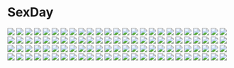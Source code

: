 # SexDay
![](https://konachan.com/image/eb498356511ef583bc1802644b163520/Konachan.com%20-%2018613%20perfect_blue.jpg)
![](https://konachan.com/image/8211ecd67d2c3f9403d550b90ec7e172/Konachan.com%20-%20126600%20fujiwara_no_mokou%20hong_%28white_spider%29%20mystia_lorelei%20scarf%20touhou%20wings%20winter.jpg)
![](https://konachan.com/jpeg/2fa253fc1929635578d4a0f575e6194b/Konachan.com%20-%20261907%20animal_ears%20anthropomorphism%20breasts%20bunny_ears%20bunnygirl%20dd_%28ijigendd%29%20glasses%20long_hair%20ooyodo_%28kancolle%29%20school_swimsuit%20swimsuit%20thighhighs.jpg)
![](https://konachan.com/image/4a5dcdc6b703c2afe483c21a7a345b4f/Konachan.com%20-%2064044%20brown_hair%20forest%20japanese_clothes%20kaito%20male%20meiko%20miko%20petals%20short_hair%20tree%20vocaloid.jpg)
![](https://konachan.com/jpeg/dfff8e14b98b1a8dc4a1dfbf08565451/Konachan.com%20-%20158644%20aym%20building%20car%20food%20nobody%20original%20pixiv_fantasia%20watermark.jpg)
![](https://konachan.com/jpeg/b57dc81e6cf6520b484e1f81ea5fd69d/Konachan.com%20-%20297187%20cropped%20dress%20gray_eyes%20gray_hair%20headdress%20long_hair%20sketch%20swd3e2%20tagme_%28character%29.jpg)
![](https://konachan.com/jpeg/058cc75a0608b96914226c5dba3352b9/Konachan.com%20-%20219924%20aliasing%20anthropomorphism%20eyepatch%20hat%20kantai_collection%20kiso_%28kancolle%29%20yuihira_asu.jpg)
![](https://konachan.com/jpeg/5b7b07265af38b60424fc5f42486977e/Konachan.com%20-%20259823%202girls%20aqua_eyes%20blush%20breasts%20brown_hair%20grass%20green_eyes%20inuyama_aoi%20kazenokaze%20long_hair%20nude%20onsen%20pink_hair%20ponytail%20water%20yuru_camp.jpg)
![](https://konachan.com/image/412b43c5b87035f26dbd9af581f54154/Konachan.com%20-%208432%20thighhighs.jpg)
![](https://konachan.com/jpeg/93a29870e784416b4f212f9bcd38d3cf/Konachan.com%20-%20249280%20hatsune_miku%20hinata_%28uzukitten%29%20magical_mirai_%28vocaloid%29%20vocaloid.jpg)
![](https://konachan.com/image/9378095d4ee5b36bc7ac9d993201c30e/Konachan.com%20-%2095274%20animal%20cat%20dress%20gloves%20kaname_madoka%20kneehighs%20mahou_shoujo_madoka_magica%20pink_eyes%20pink_hair%20ribbons%20short_hair%20twintails.jpg)
![](https://konachan.com/image/e9e62dab95315467bef591486262f2d2/Konachan.com%20-%20124151%20christmas%20gloves%20hat%20long_hair%20original%20panties%20pointed_ears%20purple_eyes%20stars%20tawara_hiryuu%20thighhighs%20underboob%20underwear.jpg)
![](https://konachan.com/image/3c899b39f28f11d2923408710d06b578/Konachan.com%20-%20156398%20ayase_eri%20jpeg_artifacts%20love_live%21_school_idol_project%20toujou_nozomi%20yazawa_nico.jpg)
![](https://konachan.com/jpeg/1f1b01a3873261b62f214b9384f2294d/Konachan.com%20-%20139110%201_2_summer%20alcot%20blush%20game_cg%20school_uniform%20sesena_yau%20utashiro_kanami%20wink.jpg)
![](https://konachan.com/image/fc6f73fd9c37c69299c89cd8fe9950f4/Konachan.com%20-%20259784%20apple%20aqua_eyes%20blush%20bow%20bra%20breasts%20candy%20drink%20food%20fruit%20original%20panties%20pink_hair%20shirt_lift%20skirt%20socks%20spread_legs%20underwear%20v-mag.jpg)
![](https://konachan.com/image/8733f1a6afe6d5e870845cf11cbc6178/Konachan.com%20-%2094249%20ass%20nipples%20oniichan_no_koto_nanka_zenzen_suki_janain_dakara_ne%21%21%20panties%20pussy%20striped_panties%20takanashi_nao%20thighhighs%20uncensored%20underwear.jpg)
![](https://konachan.com/image/c5e3630eb06592e650ce73213a11168f/Konachan.com%20-%2039478%20ayakura_juu%20blonde_hair%20brown_eyes%20brown_hair%20dress%20fang%20grass%20horo%20long_hair%20orange_hair%20purple_eyes%20red_eyes%20scan%20short_hair%20tail%20wink%20wolfgirl.jpg)
![](https://konachan.com/jpeg/63b90e4b27ad0335271984b147fb58f2/Konachan.com%20-%20218825%202girls%20bloomers%20bow%20brown_hair%20bunny%20dress%20drink%20food%20fruit%20goth-loli%20gray_hair%20loli%20long_hair%20panties%20ribbons%20tinkerbell%20tinkle%20underwear%20wristwear.jpg)
![](https://konachan.com/image/49691d06d28cdfc90259246ae9166161/Konachan.com%20-%2027035%20beach%20bikini%20blush%20breasts%20canvas2_niji_iro_no_sketch%20cleavage%20group%20navel%20swimsuit.jpg)
![](https://konachan.com/jpeg/11791daf51543eaeb3587e42181feefd/Konachan.com%20-%20141202%20blood%20brown_hair%20game_cg%20headdress%20knife%20long_hair%20magic%20purple_eyes%20ribbons%20school_uniform%20shishigatani_ushio%20skirt%20urabi_%28tomatohouse%29%20weapon.jpg)
![](https://konachan.com/image/c9d044a12dc7c30d2ed25e15cbfd6651/Konachan.com%20-%20206736%20animal_ears%20annie_hastur%20ass%20ball%20baseball_bat%20clouds%20cropped%20green_eyes%20loli%20pink_hair%20rubber_duck%20short_hair%20sky%20swim_ring%20swimsuit%20teddy_bear%20water.jpg)
![](https://konachan.com/jpeg/859350dcfa2d3a2ccc00def42a30bae8/Konachan.com%20-%20174283%20animal_ears%20chain%20fairy_fencer_f%20game_cg%20glasses%20purple_hair%20short_hair%20tsunako%20uniform.jpg)
![](https://konachan.com/jpeg/2a32755d5af0a8a051ee059a9f1fdd54/Konachan.com%20-%2044495%20barefoot%20kokoro_hokenshitsu%20nude%20onsen%20sakashita_fubuki%20tagme.jpg)
![](https://konachan.com/image/8a4aa7f1ba2f5ac47dca933aa903f913/Konachan.com%20-%2048303%20favorite%20happy_margaret%21%20kokonoka%20tsuwabuki_akira.jpg)
![](https://konachan.com/image/5e024d29ff772995fb1fcce6617309aa/Konachan.com%20-%20179866%20con_pota%20hakodate_omiko%20inumuta_houka%20iori_shirou%20jakuzure_nonon%20kill_la_kill%20kiryuin_satsuki%20matoi_ryuuko%20sanageyama_uzu%20soroi_mitsuzou.jpg)
![](https://konachan.com/jpeg/e6ebcbbba9d21e1ef6d1eaad6b83febb/Konachan.com%20-%2086377%20blue_hair%20hat%20midnight%20red_eyes%20remilia_scarlet%20short_hair%20thighhighs%20touhou%20vampire%20wings.jpg)
![](https://konachan.com/jpeg/5e9a255f8d1b7dca1858912099494482/Konachan.com%20-%2088171%20blue_hair%20glasses%20horns%20kneesocks_%28character%29%20kohcy%20panty_%26_stocking_with_garterbelt%20pointed_ears%20red%20thighhighs.jpg)
![](https://konachan.com/jpeg/96b0b3fddd67bb3f092badb282c60b55/Konachan.com%20-%20288266%20animal%20ass%20bikini%20bird%20blush%20bow%20braids%20breasts%20choker%20cleavage%20cropped%20flowers%20hat%20hoodie%20navel%20nipples%20original%20red_eyes%20scan%20signed%20topless%20water.jpg)
![](https://konachan.com/jpeg/b2ec3655958586f52c53c2a1941369a0/Konachan.com%20-%20272305%20ass%20barefoot%20black_hair%20blue_eyes%20blush%20bow%20logo%20narynn%20panties%20school_uniform%20skirt%20ssss.gridman%20takarada_rikka%20underwear%20white.jpg)
![](https://konachan.com/image/a91196177fcb342000a7a8710971bc48/Konachan.com%20-%20222522%202girls%20blue_hair%20drink%20headband%20maid%20orange_hair%20ram_%28re%3Azero%29%20rem_%28re%3Azero%29%20re%3Azero_kara_hajimeru_isekai_seikatsu%20sa%27yuki%20short_hair%20twins.jpg)
![](https://konachan.com/image/fc33a1422fb9b28d802551d9e2e75325/Konachan.com%20-%2078381%20all_male%20godees%20himura_kenshin%20katana%20male%20monochrome%20rurouni_kenshin%20sword%20weapon.jpg)
![](https://konachan.com/image/d6ac2729d5860d2c1bd2e702c9501d21/Konachan.com%20-%20261376%202girls%20animal_ears%20ass%20bed%20blonde_hair%20blush%20breasts%20brown_hair%20cunnilingus%20long_hair%20nipples%20nude%20original%20signed%20sketch%20tagme_%28artist%29%20wet%20yuri.jpg)
![](https://konachan.com/image/07206612b1160414d590b7c08e98b2ef/Konachan.com%20-%20152817%20animal_ears%20blue_hair%20bunnygirl%20long_hair%20mondaiji_tachi_ga_isekai_kara_kuru_sou_desu_yo%3F%20red_eyes%20shira-nyoro%20thighhighs%20wristwear.jpg)
![](https://konachan.com/jpeg/41e137ff10318d9543bd9984c955a75b/Konachan.com%20-%20194731%20bicolored_eyes%20bow%20brown_hair%20hakurei_reimu%20japanese_clothes%20long_hair%20miko%20purple_hair%20ribbons%20shironeko_yuuki%20touhou%20umbrella.jpg)
![](https://konachan.com/jpeg/570de214b4f1e071922a62d82654df65/Konachan.com%20-%2038501%20cuffs_%28studio%29%20garden_%28galge%29.jpg)
![](https://konachan.com/image/d4d32c3bc4af3fc8ce27fbfc4b88cb4d/Konachan.com%20-%2092180%20blonde_hair%20calendar%20kuga_reina%20long_hair%20panties%20pantyhose%20sakura_no_sora_to_kimi_no_koto%20school_uniform%20tsukinon%20underwear.jpg)
![](https://konachan.com/jpeg/162c5d7a383a5de8b6da07f43a4aed3a/Konachan.com%20-%2047883%20irukuku%20tiffania_westwood%20white%20zero_no_tsukaima.jpg)
![](https://konachan.com/jpeg/ae89cbc18bd2347cdd769f645b15054b/Konachan.com%20-%20122164%20akinomiya_akane%20bra%20breasts%20cleavage%20game_cg%20ima_mo_itsuka_mo_faruna_runa%20kamiya_tomoe%20pink_hair%20shirt_lift%20underwear.jpg)
![](https://konachan.com/jpeg/74556c8e1b75e22d1c4fd4c7d45b8462/Konachan.com%20-%20123374%20black_hair%20blush%20bra%20brown_hair%20game_cg%20garter_belt%20izumi_chiaki%20kitahara_haruki%20male%20panties%20red_eyes%20short_hair%20underwear%20white_album_2.jpg)
![](https://konachan.com/image/12d9eeed36d00a6d8709945a8c296486/Konachan.com%20-%208708%20suzuhira_hiro%20tagme.jpg)
![](https://konachan.com/jpeg/7ab44e2f07840a3827799f25feda3aaf/Konachan.com%20-%20287575%20all_male%20barefoot%20blonde_hair%20flowers%20green_eyes%20hat%20male%20original%20petals%20ran9u%20see_through%20short_hair%20shorts%20swim_ring%20waifu2x%20water%20wet.jpg)
![](https://konachan.com/jpeg/0dfb85826f218e6894e5d14fb3c7dccf/Konachan.com%20-%20221499%20blush%20breasts%20brown_hair%20censored%20fellatio%20fujishima_yukine%20game_cg%20nipples%20school_uniform%20sex%20softhouse-seal%20tagme%20tagme_%28artist%29%20underwear.jpg)
![](https://konachan.com/image/6c2d0ba0131d2710b3770f08921b4be7/Konachan.com%20-%2023276%20sousei_no_aquarion.jpg)
![](https://konachan.com/image/c732566138d928a1fd35982837da3e75/Konachan.com%20-%2025704%20close%20higurashi_no_naku_koro_ni%20ryuuguu_rena%20silhouette%20white.jpeg)
![](https://konachan.com/image/296fe454bbebb2386805c9a382835dec/Konachan.com%20-%20245565%20aliasing%20aqua_eyes%20boots%20bow%20braids%20glasses%20headdress%20kneehighs%20loli%20long_hair%20original%20ponytail%20ribbons%20shirt%20skirt%20tagme_%28artist%29%20white_hair.jpg)
![](https://konachan.com/jpeg/7390d80832cdc5a7ff321ac2ca482b61/Konachan.com%20-%20135142%202girls%20brown_eyes%20brown_hair%20clouds%20dress%20forest%20gray_eyes%20long_hair%20nijou_noriko%20purple_hair%20sakaki_maki%20short_hair%20sky%20toudou_shimako%20tree%20water.jpg)
![](https://konachan.com/image/9b3219193f003e9bad5602dce78f601a/Konachan.com%20-%2062384%20aegis%20arisato_minato%20headphones%20iori_junpei%20kirijou_mitsuru%20persona%20persona_3%20sanada_akihiko%20soejima_shigenori%20takeba_yukari%20thanatos.jpg)
![](https://konachan.com/jpeg/b520225ad29bb3c10afb1bb8888b6040/Konachan.com%20-%2070804%20hidamari_sketch%20natsume%20vector.jpg)
![](https://konachan.com/jpeg/b8404f44783e7d44f913a303c9a6dfce/Konachan.com%20-%20205337%20animal_ears%20black_hair%20blonde_hair%20blue_hair%20brown_hair%20catgirl%20chibi%20game_cg%20group%20neko_works%20nekopara%20orange_hair%20sayori%20tail%20white_hair.jpg)
![](https://konachan.com/image/620474909443afeb5b62759f0903a6f7/Konachan.com%20-%20182593%20boots%20bow%20braids%20building%20camera%20cirno%20dress%20fairy%20gloves%20group%20hat%20headband%20long_hair%20paper%20scarf%20skirt%20snow%20socks%20touhou%20winter%20witch%20witch_hat.jpg)
![](https://konachan.com/jpeg/bc7d2bf8e52a684646b4142e55be6f46/Konachan.com%20-%20226546%203d%20landscape%20nobody%20original%20scenic%20tree%20waisshu_%28sougyokyuu%29%20water%20windmill.jpg)
![](https://konachan.com/image/90b38469b00c2c3db8692249bb775134/Konachan.com%20-%2089623%20panty_%26_stocking_with_garterbelt%20scanty.jpg)
![](https://konachan.com/jpeg/b618601c121e10a54cb3d6d8ba25eb52/Konachan.com%20-%20225344%20animal_ears%20aqua_eyes%20aqua_hair%20blush%20breasts%20catgirl%20cleavage%20collar%20headdress%20mafuyu_%28chibi21%29%20maid%20rem_%28re%3Azero%29%20short_hair%20tail%20white.jpg)
![](https://konachan.com/jpeg/af294e33039fa2adea6fe0041985aa7d/Konachan.com%20-%20253129%202girls%2054hao%20blue_eyes%20candy%20food%20hinata_%2854hao%29%20japanese_clothes%20night%20original%20ponytail%20sky%20stairs%20tsukikage_%2854hao%29%20twins%20white_hair%20yukata.jpg)
![](https://konachan.com/image/901451dcb21023561cfd392ad352be71/Konachan.com%20-%20224856%202girls%20bikini%20bikini_top%20breasts%20cleavage%20floral_flowlove%20hontani_kanae%20mihato_kano%20saga_planets%20saisu_riku%20shorts%20swimsuit.jpg)
![](https://konachan.com/jpeg/fc2ef6ba4d6eb2f3768b53c952c0ee27/Konachan.com%20-%20302535%20aqua_eyes%20aqua_hair%20cha_sakura%20elbow_gloves%20gloves%20hatsune_miku%20thighhighs%20tie%20twintails%20vocaloid%20wink.jpg)
![](https://konachan.com/image/c80a015ac9eb487f385a0523309586e4/Konachan.com%20-%2015248%20all_male%20fujiwara_no_sai%20hikaru_no_go%20kaga_tetsuo%20male%20shindou_hikaru.jpg)
![](https://konachan.com/image/3f097a20df2dec0faa50ab884876bc93/Konachan.com%20-%205779%20aquaplus%20breast_hold%20breasts%20kousaka_tamaki%20leaf%20nude%20purple%20red_hair%20to_heart%20to_heart_2.jpg)
![](https://konachan.com/image/9ec6edf0a1d5484f259471ccac9ae98a/Konachan.com%20-%20293945%20animal%20bird%20building%20car%20city%20grass%20original%20ruins%20scenic%20tokyogenso%20train%20water%20watermark.jpg)
![](https://konachan.com/image/d803635a6223faf527200aac0d7f9b7e/Konachan.com%20-%20262083%20breasts%20brown_hair%20eromanga-sensei%20jinno_megumi%20long_hair%20naruse_mai%20nipples%20nude%20ponytail%20yellow_eyes.jpg)
![](https://konachan.com/jpeg/a90cf70e778571597f7b9eebb59c509b/Konachan.com%20-%20180526%20alcot%20black_hair%20clover_day%27s%20game_cg%20glasses%20long_hair%20nimura_yuushi%20pantyhose%20red_eyes%20takakura_anri%20tie%20twintails.jpg)
![](https://konachan.com/image/b2a684a1d4286206005fec457e7c8989/Konachan.com%20-%2010946%20cameltoe%20clouds%20hoshiful%20pink_hair%20school_uniform%20sky%20takatsuka_mizuki%20tie.jpg)
![](https://konachan.com/jpeg/0adf5f4ecef2fda7bc99826c152a2037/Konachan.com%20-%20169302%20autumn%20brown_eyes%20brown_hair%20close%20hat%20monogatari_%28series%29%20moon%20sengoku_nadeko%20short_hair%20vector.jpg)
![](https://konachan.com/image/2b9e864e3cea27481c15eff52e30606d/Konachan.com%20-%20129293%20araragi_tsukihi%20black_hair%20dr._cryptoso%20monogatari_%28series%29%20nisemonogatari%20panties%20underwear.jpg)
![](https://konachan.com/image/82e1a76d04c0d2d81028541abf15d844/Konachan.com%20-%20285172%20anmi%20blush%20brown_hair%20dress%20flowers%20green_eyes%20long_hair%20original%20panties%20ponytail%20underwear.jpg)
![](https://konachan.com/image/f59319b7faafb1df266f77334dbd77d7/Konachan.com%20-%2094836%20blush%20brown_hair%20censored%20game_cg%20kobuichi%20nipples%20penis%20pussy%20sex%20tenshinranman%20yamabuki_aoi%20yuzusoft.jpg)
![](https://konachan.com/image/1ef3f0a49faf0371482594d5d5b4d0da/Konachan.com%20-%2022094%20aika_s_granzchesta%20alice_carroll%20aria%20mizunashi_akari.jpg)
![](https://konachan.com/jpeg/61d41f457f1babe9418a17a6cd22e6fe/Konachan.com%20-%20179922%20blood%20blush%20breasts%20censored%20dress%20effordom_soft%20game_cg%20gray_hair%20long_hair%20nipples%20no_bra%20nopan%20purple_eyes%20reina_de_medishi%20sex%20yuuki_hagure.jpg)
![](https://konachan.com/jpeg/bef2198a7ad2e7da9adca4795735272c/Konachan.com%20-%20234318%20animal%20animal_ears%20bell%20bicolored_eyes%20blonde_hair%20blush%20bow%20breasts%20cat%20catgirl%20choker%20fang%20lolita_fashion%20long_hair%20syroh%20white%20yukata.jpg)
![](https://konachan.com/jpeg/136dec370adc4d8ab8d8ea63d336c230/Konachan.com%20-%20230635%20ai_shimai_iv%20anus%20ass%20blush%20brown_eyes%20brown_hair%20censored%20game_cg%20glasses%20long_hair%20male%20panties%20pussy%20short_hair%20silkys_plus%20underwear%20wet.jpg)
![](https://konachan.com/image/083f879b98353cf6c6654325facf8dfd/Konachan.com%20-%20197788%20book%20dark%20demon%20hinami047%20koakuma%20red_eyes%20red_hair%20shirt%20skirt%20tie%20touhou%20wings.jpg)
![](https://konachan.com/image/6453c220e61039e0465fdac99d9f4688/Konachan.com%20-%2036163%20macross%20macross_frontier%20ranka_lee.jpg)
![](https://konachan.com/jpeg/fbd0154aaa043cc7434573a9f060edd7/Konachan.com%20-%2034642%20hiiragi_tsukasa%20lucky_star%20nude.jpg)
![](https://konachan.com/image/8df6b7439a0ce1147821a8b861fe1dc9/Konachan.com%20-%20113707%20game_cg%20huke%20jpeg_artifacts%20long_hair%20makise_kurisu%20male%20okabe_rintarou%20shirt%20steins%3Bgate%20tie.jpg)
![](https://konachan.com/jpeg/b8e556c285b26aeb026c6cb12052ab1d/Konachan.com%20-%20172038%20barefoot%20black_hair%20blush%20dress%20hatsune_miku%20kokankonkako%20long_hair%20twintails%20vocaloid%20white.jpg)
![](https://konachan.com/image/044e55c5b7fe766900be0938aebe882a/Konachan.com%20-%20147346%20animal_ears%20catgirl%20chen%20foxgirl%20futatsuiwa_mamizou%20kasodani_kyouko%20multiple_tails%20tail%20touhou%20yakumo_ran.jpg)
![](https://konachan.com/image/96bca0bc5d64751c0c14e46e39bec9d4/Konachan.com%20-%2037980%20nekoki%20onda_aka%20rec.jpg)
![](https://konachan.com/image/3f9dde58accc0a0389deea4612ff8bdc/Konachan.com%20-%2072622%20akiyama_mio%20hirasawa_yui%20jpeg_artifacts%20k-on%21%20kotobuki_tsumugi%20polychromatic%20tainaka_ritsu.jpg)
![](https://konachan.com/image/ad49042811c09f34745b0e01630da086/Konachan.com%20-%20207523%20autumn%20food%20fruit%20gengetsu_chihiro%20hakurei_reimu%20japanese_clothes%20leaves%20miko%20orange_%28fruit%29%20touhou.jpg)
![](https://konachan.com/image/086b34906ce7cae81febecae2643e418/Konachan.com%20-%2010939%20animal_ears%20catgirl%20green_hair%20panties%20purple_eyes%20ribbons%20striped_panties%20tagme%20tail%20underwear.jpg)
![](https://konachan.com/image/ea0f1af67e776fea810afe46173c5a0c/Konachan.com%20-%20272855%20bow%20breasts%20butterfly%20choker%20fang%20flowers%20halloween%20hat%20long_hair%20magic%20original%20pink_hair%20pumpkin%20rose%20skirt%20tail%20thighhighs%20witch%20witch_hat.jpg)
![](https://konachan.com/image/b1f26f430b2ecf0732dcef753841f0de/Konachan.com%20-%2054936%20tagme.jpg)
![](https://konachan.com/image/99940b501b3f84d091a2fa64d505d0a7/Konachan.com%20-%20231813%202girls%20ass%20ass_grab%20blue_eyes%20blush%20breasts%20catgirl%20choker%20gloves%20long_hair%20navel%20nekopara%20nipples%20no_bra%20nopan%20ribbons%20sayori%20tail%20twintails.jpg)
![](https://konachan.com/image/fa28349137c92d554cfabc521079795b/Konachan.com%20-%20152996%20brown_eyes%20brown_hair%20isshiki_akane%20okan%20short_hair%20strike_witches%20twintails%20vividred_operation%20water.jpg)
![](https://konachan.com/jpeg/cec35fc2b5c67fcfc4ccaf81e5a1c9e9/Konachan.com%20-%2095935%20anekano%20brown_hair%20censored%20chococo%20erect_nipples%20fingering%20game_cg%20masturbation%20pantyhose%20pussy%20pussy_juice%20spread_legs%20spread_pussy%20torn_clothes.jpg)
![](https://konachan.com/jpeg/df62af83be4b9650a8c3b49ab806cf2b/Konachan.com%20-%20263020%20armor%20blue_eyes%20fate_grand_order%20fate_%28series%29%20flat_chest%20long_hair%20meltryllis%20purple_hair%20redb%20thighhighs.jpg)
![](https://konachan.com/image/3e62c0ca85bd576d296085efbb119ca8/Konachan.com%20-%20176797%20amano_sora%20aqua_eyes%20blonde_hair%20blush%20braids%20brown_hair%20flowers%20green_hair%20japanese_clothes%20kimono%20long_hair%20rose%20short_hair%20twintails%20yellow_eyes.jpg)
![](https://konachan.com/jpeg/fc8178c5268e855ff7639a3a01ec7583/Konachan.com%20-%20127112%20blonde_hair%20blue_hair%20green_hair%20hat%20kochiya_sanae%20moriya_suwako%20school_uniform%20touhou%20ume_%28noraneko%29%20yasaka_kanako.jpg)
![](https://konachan.com/image/2ae66c6eb8e73287053d4adbd536e964/Konachan.com%20-%20287586%20amasora_taichi%20blush%20breasts%20close%20jpeg_artifacts%20long_hair%20nipples%20nude%20purple_eyes%20purple_hair%20senki_zesshou_symphogear%20yukine_chris.jpg)
![](https://konachan.com/image/2f4315674bb11ab6b6f4105e105870d5/Konachan.com%20-%20229111%20candybox%20dress%20tales_weaver.jpg)
![](https://konachan.com/image/176883e6a9e93db606c263796c85815e/Konachan.com%20-%2063124%20tagme.jpg)
![](https://konachan.com/image/7cc87ad48af1be032378149cb76aacdc/Konachan.com%20-%2038393%20nagae_iku%20touhou.jpg)
![](https://konachan.com/image/83a9bda467d4b215b070e1c891f852b4/Konachan.com%20-%20272933%20anthropomorphism%20blonde_hair%20blue_eyes%20blush%20bra%20breasts%20bunny%20cleavage%20dress%20garter%20girls_frontline%20ooji_romu%20ponytail%20thighhighs%20underwear%20wink.jpg)
![](https://konachan.com/jpeg/036bab3d88e3f9acaea39e74b5a208c9/Konachan.com%20-%2020198%20blonde_hair%20blue_hair%20brown_hair%20chibi%20ichigo_100%20kitaooji_satsuki%20long_hair%20minamito_yui%20nishino_tsukasa%20school_uniform%20short_hair%20toujou_aya.jpg)
![](https://konachan.com/image/c4f7515c264d30247289cffcb331e970/Konachan.com%20-%20166138%20blue_eyes%20blush%20breasts%20calendar%20cameltoe%20choker%20headband%20kneehighs%20long_hair%20nipples%20no_bra%20panties%20red_eyes%20red_hair%20tentacles%20topless%20underwear.jpg)
![](https://konachan.com/jpeg/8c9772818b50b075f4e90f7fae3657e9/Konachan.com%20-%20182224%20blonde_hair%20bra%20breasts%20flyable_heart%20game_cg%20itou_noiji%20nipples%20nopan%20open_shirt%20pussy%20red_eyes%20sumeragi_amane%20uncensored%20underwear%20undressing.jpg)
![](https://konachan.com/image/5db6e91fade3824c991f3b2ab13ff9c4/Konachan.com%20-%20125692%20brown_hair%20feathers%20hosimo%20reiuji_utsuho%20thighhighs%20touhou%20weapon%20white%20wings.jpg)
![](https://konachan.com/jpeg/5f25e190cf57a4786a463b80057930af/Konachan.com%20-%20143217%20bodysuit%20glasses%20gloves%20horizon_ariadust%20kyoukai_senjou_no_horizon%20long_hair%20pantyhose%20reon_nowon%20skintight%20white.jpg)
![](https://konachan.com/image/81bc0e18227a694c480d9dbb372920ee/Konachan.com%20-%20164507%20ib%20tagme.jpg)
![](https://konachan.com/jpeg/b9be3927fe2a00571c2f5534482f81d6/Konachan.com%20-%20306287%20animal_ears%20cropped%20foxgirl%20grass%20loli%20long_hair%20original%20red_eyes%20red_hair%20tail%20umika35.jpg)

